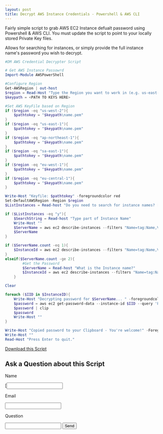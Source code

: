 ```yaml
---
layout: post
title: Decrypt AWS Instance Credentials - Powershell & AWS CLI
---
```


Fairly simple script to grab AWS EC2 Instance defualt password using Powershell & AWS CLI. You must update the script to point to your locally stored Private Key files. 

Allows for searching for instances, or simply provide the full instance name's password you wish to decrypt.

```powershell
#DM AWS Credential Decrypter Script

# Get AWS Instance Passowrd
Import-Module AWSPowerShell

#Configure Region
Get-AWSRegion | out-host
$region = Read-Host "Type the Region you want to work in (e.g. us-east-1)"
$keypath = <PATH TO KEYS HERE>

#Set AWS KeyFile based on Region
if ($region -eq "us-west-2"){
    $pathtokey = "$keypath\name.pem"
}
if ($region -eq "us-east-1"){
    $pathtokey = "$keypath\name.pem"
}
if ($region -eq "ap-northeast-1"){
    $pathtokey = "$keypath\name.pem"
}
if ($region -eq "sa-east-1"){
    $pathtokey = "$keypath\name.pem"
}
if ($region -eq "eu-west-1"){
    $pathtokey = "$keypath\name.pem"
}
if ($region -eq "eu-central-1"){
    $pathtokey = "$keypath\name.pem"
}

Write-Host "Keyfile: $pathtokey" -foregroundcolor red
Set-DefaultAWSRegion -Region $region
$ListInstances = Read-host "Do you need to search for instance names? [y|n]"

if ($ListInstances -eq "y"){
    $SearchString = Read-host "Type part of Instance Name"
    Write-Host ""
    $ServerName = aws ec2 describe-instances --filters "Name=tag:Name,Values=$SearchString" "Name=instance-state-name,Values=running" --query 'Reservations[*].Instances[*].Tags[?Key==`Name`].Value[]' --output text --region $region
    $ServerName
}

if ($ServerName.count -eq 1){
    $InstanceId = aws ec2 describe-instances --filters "Name=tag:Name,Values=$ServerName" "Name=instance-state-name,Values=running" --query 'Reservations[*].[Instances[*].InstanceId]' --output text --region $region
}
elseif($ServerName.count -ge 2){
        #Get the Password
        $ServerName = Read-host "What is the Instance name?"
        $InstanceId = aws ec2 describe-instances --filters "Name=tag:Name,Values=$ServerName" "Name=instance-state-name,Values=running" --query 'Reservations[*].[Instances[*].InstanceId]' --output text --region $region
    }

Clear

foreach ($IID in $InstanceID){
    Write-Host "Decrypting password for $ServerName... " -foregroundcolor yellow
    $password = aws ec2 get-password-data --instance-id $IID --query 'PasswordData' --priv-launch-key $pathtokey --output text --region $region
    $password | clip
    $password
    Write-Host ""
}

Write-Host "Copied password to your Clipboard - You're welcome!" -ForegroundColor yellow
Write-Host ""
Read-Host "Press Enter to quit."
```

<a href="/scripts/get_aws_credentials.ps1">Download this Script</a>

<h2>Ask a Question about this Script</h2>

<form action="https://formspree.io/danmerron@gmail.com"
      method="POST">
    <p>Name</p>[<input type="text" name="name">
    <p>Email</p><input type="email" name="_replyto">
    <p>Question</p><input type="textarea" name="question">
    <input type="submit" value="Send">
</form>

<style>

a{
    text-align: right;
}

</style>